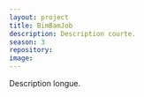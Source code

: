 ```yaml
---
layout: project
title: BimBamJob
description: Description courte.
season: 3
repository:
image:
---
```


Description longue.
